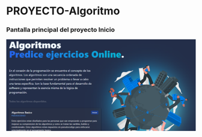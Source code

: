 # PROYECTO-Algoritmo

### Pantalla principal del proyecto Inicio
![Inicio proyecto](/Image/ImagenInicio.png)
